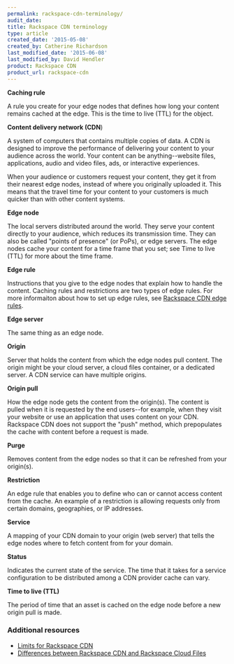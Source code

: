 ```yaml
---
permalink: rackspace-cdn-terminology/
audit_date:
title: Rackspace CDN terminology
type: article
created_date: '2015-05-08'
created_by: Catherine Richardson
last_modified_date: '2015-06-08'
last_modified_by: David Hendler
product: Rackspace CDN
product_url: rackspace-cdn
---
```


**Caching rule**

A rule you create for your edge nodes that defines how long your content
remains cached at the edge. This is the time to live (TTL) for the
object.

**Content delivery network (CDN**)

A system of computers that contains multiple copies of data. A CDN is
designed to improve the performance of delivering your content to your
audience across the world. Your content can be anything--website files,
applications, audio and video files, ads, or interactive experiences.

When your audience or customers request your content, they get it from
their nearest edge nodes, instead of where you originally uploaded it.
This means that the travel time for your content to your customers is
much quicker than with other content systems.

**Edge node**

The local servers distributed around the world. They serve your content
directly to your audience, which reduces its transmission time. They can
also be called "points of presence" (or PoPs), or edge servers. The edge
nodes cache your content for a time frame that you set; see Time to live
(TTL) for more about the time frame.

**Edge rule**

Instructions that you give to the edge nodes that explain how to handle
the content. Caching rules and restrictions are two types of edge rules.
For more informaiton about how to set up edge rules, see [Rackspace CDN
edge rules](/support/how-to/rackspace-cdn-edge-rules).

**Edge server**

The same thing as an edge node.

**Origin**

Server that holds the content from which the edge nodes pull content.
The origin might be your cloud server, a cloud files container, or a
dedicated server. A CDN service can have multiple origins.

**Origin pull**

How the edge node gets the content from the origin(s). The content is
pulled when it is requested by the end users--for example, when they
visit your website or use an application that uses content on your CDN.
Rackspace CDN does not support the "push" method, which prepopulates the
cache with content before a request is made.

**Purge**

Removes content from the edge nodes so that it can be refreshed from
your origin(s).

**Restriction**

An edge rule that enables you to define who can or cannot access content
from the cache. An example of a restriction is allowing requests only
from certain domains, geographies, or IP addresses.

**Service**

A mapping of your CDN domain to your origin (web server) that tells the
edge nodes where to fetch content from for your domain.

**Status**

Indicates the current state of the service. The time that it takes for a
service configuration to be distributed among a CDN provider cache can
vary.

**Time to live (TTL)**

The period of time that an asset is cached on the edge node before a new
origin pull is made.

### Additional resources

- [Limits for Rackspace CDN](/support/how-to/limits-for-rackspace-cdn)
- [Differences between Rackspace CDN and Rackspace Cloud Files](/support/how-to/differences-between-rackspace-cdn-and-rackspace-cloud-files)
